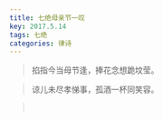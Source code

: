 ```yaml
---
title: 七绝母亲节一叹
key: 2017.5.14
tags: 七绝
categories: 律诗
---
```


<blockquote class="blockquote-center">掐指今当母节逢，捧花念想跪坟莹。
</blockquote>
<blockquote class="blockquote-center">谅儿未尽孝悌事，孤酒一杯同笑容。
</blockquote>
<blockquote class="blockquote-center"></br>
</blockquote>
